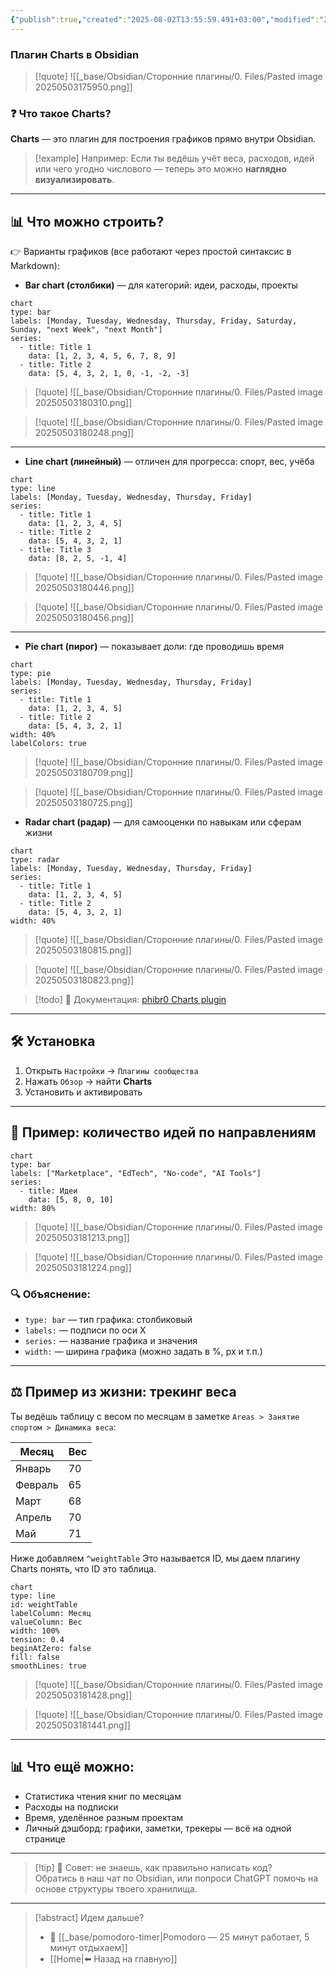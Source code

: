 ```yaml
---
{"publish":true,"created":"2025-08-02T13:55:59.491+03:00","modified":"2025-08-02T13:55:59.498+03:00","cssclasses":""}
---
```


### Плагин Charts в Obsidian

>[!quote] ![[_base/Obsidian/Сторонние плагины/0. Files/Pasted image 20250503175950.png]]

### ❓ Что такое Charts?

**Charts** — это плагин для построения графиков прямо внутри Obsidian.  

>[!example] Например: 
>Если ты ведёшь учёт веса, расходов, идей или чего угодно числового — теперь это можно **наглядно визуализировать**.

---

## 📊 Что можно строить?

👉 Варианты графиков (все работают через простой синтаксис в Markdown):

- **Bar chart (столбики)** — для категорий: идеи, расходы, проекты

``` Код для Charts:
chart
type: bar
labels: [Monday, Tuesday, Wednesday, Thursday, Friday, Saturday, Sunday, "next Week", "next Month"]
series:
  - title: Title 1
    data: [1, 2, 3, 4, 5, 6, 7, 8, 9]
  - title: Title 2
    data: [5, 4, 3, 2, 1, 0, -1, -2, -3]
```

>[!quote] ![[_base/Obsidian/Сторонние плагины/0. Files/Pasted image 20250503180310.png]]

> [!quote] ![[_base/Obsidian/Сторонние плагины/0. Files/Pasted image 20250503180248.png]]

---
- **Line chart (линейный)** — отличен для прогресса: спорт, вес, учёба

```Код для Charts:
chart
type: line
labels: [Monday, Tuesday, Wednesday, Thursday, Friday]
series:
  - title: Title 1
    data: [1, 2, 3, 4, 5]
  - title: Title 2
    data: [5, 4, 3, 2, 1]
  - title: Title 3
    data: [8, 2, 5, -1, 4]
```

>[!quote] ![[_base/Obsidian/Сторонние плагины/0. Files/Pasted image 20250503180446.png]]

>[!quote] ![[_base/Obsidian/Сторонние плагины/0. Files/Pasted image 20250503180456.png]]

---

- **Pie chart (пирог)** — показывает доли: где проводишь время

```Код для Charts:
chart
type: pie
labels: [Monday, Tuesday, Wednesday, Thursday, Friday]
series:
  - title: Title 1
    data: [1, 2, 3, 4, 5]
  - title: Title 2
    data: [5, 4, 3, 2, 1]
width: 40%
labelColors: true
```

>[!quote] ![[_base/Obsidian/Сторонние плагины/0. Files/Pasted image 20250503180709.png]]

>[!quote] ![[_base/Obsidian/Сторонние плагины/0. Files/Pasted image 20250503180725.png]]

- **Radar chart (радар)** — для самооценки по навыкам или сферам жизни
``` Код для Charts:
chart
type: radar
labels: [Monday, Tuesday, Wednesday, Thursday, Friday]
series:
  - title: Title 1
    data: [1, 2, 3, 4, 5]
  - title: Title 2
    data: [5, 4, 3, 2, 1]
width: 40%
```

>[!quote] ![[_base/Obsidian/Сторонние плагины/0. Files/Pasted image 20250503180815.png]]

>[!quote] ![[_base/Obsidian/Сторонние плагины/0. Files/Pasted image 20250503180823.png]]

>[!todo] 📘 Документация: [phibr0 Charts plugin](https://charts.phib.ro/Meta/Charts/Chart+Types/Pie+and+Donut+Chart)

---

## 🛠 Установка

1. Открыть `Настройки` → `Плагины сообщества`
2. Нажать `Обзор` → найти **Charts**
3. Установить и активировать

---

## 🧪 Пример: количество идей по направлениям

```код для charts:
chart
type: bar
labels: ["Marketplace", "EdTech", "No-code", "AI Tools"]
series:
  - title: Идеи
    data: [5, 8, 0, 10]
width: 80%
```
>[!quote] ![[_base/Obsidian/Сторонние плагины/0. Files/Pasted image 20250503181213.png]]

>[!quote] ![[_base/Obsidian/Сторонние плагины/0. Files/Pasted image 20250503181224.png]]

### 🔍 Объяснение:

- `type: bar` — тип графика: столбиковый
- `labels:` — подписи по оси X
- `series:` — название графика и значения
- `width:` — ширина графика (можно задать в %, px и т.п.)

---

## ⚖ Пример из жизни: трекинг веса

Ты ведёшь таблицу с весом по месяцам в заметке `Areas > Занятие спортом > Динамика веса`:

| Месяц   | Вес |
| ------- | --- |
| Январь  | 70  |
| Февраль | 65  |
| Март    | 68  |
| Апрель  | 70  |
| Май     | 71  |
Ниже добавляем `^weightTable`
Это называется ID, мы даем плагину Charts понять, что ID это таблица.

```код для charts
chart
type: line
id: weightTable
labelColumn: Месяц
valueColumn: Вес
width: 100%
tension: 0.4
beginAtZero: false
fill: false
smoothLines: true
```

>[!quote] ![[_base/Obsidian/Сторонние плагины/0. Files/Pasted image 20250503181428.png]]

>[!quote] ![[_base/Obsidian/Сторонние плагины/0. Files/Pasted image 20250503181441.png]]



---

## 📊 Что ещё можно:

- Статистика чтения книг по месяцам
- Расходы на подписки
- Время, уделённое разным проектам
- Личный дэшборд: графики, заметки, трекеры — всё на одной странице

---

>[!tip] 💬 Совет: не знаешь, как правильно написать код?  
> Обратись в наш чат по Obsidian, или попроси ChatGPT помочь на основе структуры твоего хранилища.

---

> [!abstract] Идем дальше?
> - 🧠 [[_base/pomodoro-timer\|Pomodoro — 25 минут работает, 5 минут отдыхаем]]
> - [[Home\|⬅️ Назад на главную]]

